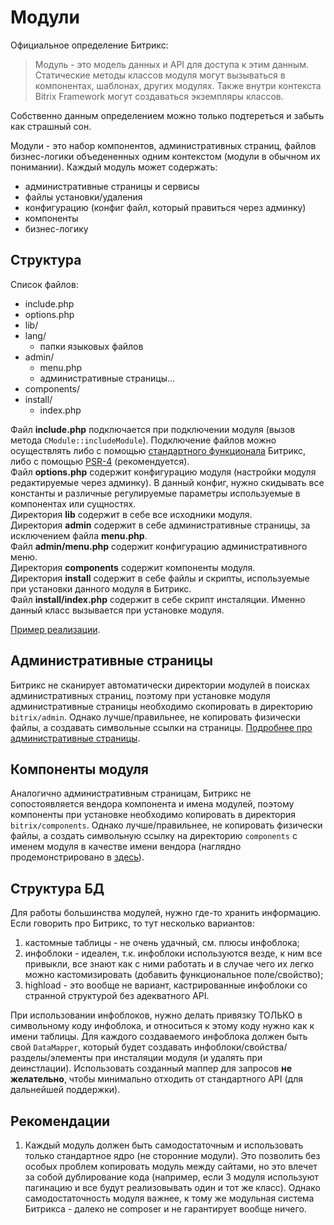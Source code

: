 # Модули

Официальное определение Битрикс:
> Модуль - это модель данных и API для доступа к этим данным. Статические методы классов модуля могут вызываться в компонентах, шаблонах, других модулях. Также внутри контекста Bitrix Framework могут создаваться экземпляры классов.

Собственно данным определением можно только подтереться и забыть как страшный сон.

Модули - это набор компонентов, административных страниц, файлов бизнес-логики объедененных одним контекстом (модули в обычном их понимании).
Каждый модуль может содержать:
- административные страницы и сервисы
- файлы установки/удаления
- конфигурацию (конфиг файл, который правиться через админку)
- компоненты
- бизнес-логику

## Структура

Список файлов:
- include.php
- options.php
- lib/
- lang/
  - папки языковых файлов
- admin/
  - menu.php
  - административные страницы...
- components/
- install/
  - index.php

Файл **include.php** подключается при подключении модуля (вызов метода `CModule::includeModule`). Подключение файлов можно осуществлять либо с помощью [стандартного функционала](https://dev.1c-bitrix.ru/api_d7/bitrix/main/loader/registerautoloadclasses.php) Битрикс, либо с помощью [PSR-4](https://www.php-fig.org/psr/psr-4/) (рекомендуется).  
Файл **options.php** содержит конфигурацию модуля (настройки модуля редактируемые через админку). В данный конфиг, нужно скидывать все константы и различные регулируемые параметры используемые в компонентах или сущностях.  
Директория **lib** содержит в себе все исходники модуля.  
Директория **admin** содержит в себе административные страницы, за исключением файла **menu.php**.  
Файл **admin/menu.php** содержит конфигурацию административного меню.  
Директория **components** содержит компоненты модуля.  
Директория **install** содержит в себе файлы и скрипты, используемые при установки данного модуля в Битрикс.  
Файл **install/index.php** содержит в себе скрипт инсталяции. Именно данный класс вызывается при установке модуля.

[Пример реализации](https://github.com/irpsv/bitrix-module/tree/master/src).

## Административные страницы

Битрикс не сканирует автоматически директории модулей в поисках административных страниц, поэтому при установке модуля административные страницы необходимо скопировать в директорию `bitrix/admin`.
Однако лучше/правильнее, не копировать физически файлы, а создавать символьные ссылки на страницы.
[Подробнее про административные страницы](admin-pages.md).

## Компоненты модуля

Аналогично административным страницам, Битрикс не сопостоявляется вендора компонента и имена модулей, поэтому компоненты при установке необходимо копировать в директория `bitrix/components`.
Однако лучше/правильнее, не копировать физически файлы, а создать символьную ссылку на директорию `components` с именем модуля в качестве имени вендора (наглядно продемонстрировано в [здесь](https://github.com/irpsv/bitrix-module/tree/master/src/install/index.php)).

## Структура БД

Для работы большинства модулей, нужно где-то хранить информацию.
Если говорить про Битрикс, то тут несколько вариантов:
1. кастомные таблицы - не очень удачный, см. плюсы инфоблока;
2. инфоблоки - идеален, т.к. инфоблоки используются везде, к ним все привыкли, все знают как с ними работать и в случае чего их легко можно кастомизировать (добавить функциональное поле/свойство);
3. highload - это вообще не вариант, кастрированные инфоблоки со странной структурой без адекватного API.

При использовании инфоблоков, нужно делать привязку ТОЛЬКО в символьному коду инфоблока, и относиться к этому коду нужно как к имени таблицы.
Для каждого создаваемого инфоблока должен быть свой `DataMapper`, который будет создавать инфоблоки/свойства/разделы/элементы при инсталяции модуля (и удалять при деинстлации).
Использовать созданный маппер для запросов **не желательно**, чтобы минимально отходить от стандартного API (для дальнейшей поддержки).

## Рекомендации

1. Каждый модуль должен быть самодостаточным и использовать только стандартное ядро (не сторонние модули). Это позволить без особых проблем копировать модуль между сайтами, но это влечет за собой дублирование кода (например, если 3 модуля используют пагинацию и все будут реализовывать один и тот же класс). Однако самодостаточность модуля важнее, к тому же модульная система Битрикса - далеко не composer и не гарантирует вообще ничего.
